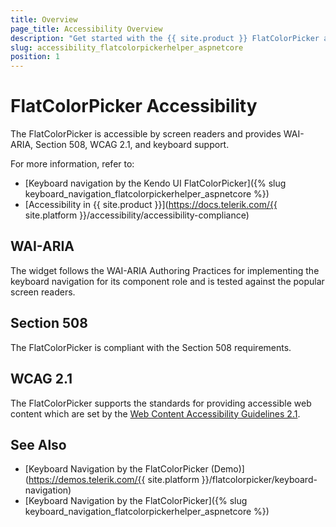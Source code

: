 ```yaml
---
title: Overview
page_title: Accessibility Overview
description: "Get started with the {{ site.product }} FlatColorPicker and learn about its accessibility support for WAI-ARIA, Section 508, and WCAG 2.1."
slug: accessibility_flatcolorpickerhelper_aspnetcore
position: 1
---
```


# FlatColorPicker Accessibility

The FlatColorPicker is accessible by screen readers and provides WAI-ARIA, Section 508, WCAG 2.1, and keyboard support.

For more information, refer to:
* [Keyboard navigation by the Kendo UI FlatColorPicker]({% slug keyboard_navigation_flatcolorpickerhelper_aspnetcore %})
* [Accessibility in {{ site.product }}](https://docs.telerik.com/{{ site.platform }}/accessibility/accessibility-compliance)

## WAI-ARIA

The widget follows the WAI-ARIA Authoring Practices for implementing the keyboard navigation for its component role and is tested against the popular screen readers.

## Section 508

The FlatColorPicker is compliant with the Section 508 requirements.

## WCAG 2.1

The FlatColorPicker supports the standards for providing accessible web content which are set by the [Web Content Accessibility Guidelines 2.1](https://www.w3.org/TR/WCAG/).

## See Also

* [Keyboard Navigation by the FlatColorPicker (Demo)](https://demos.telerik.com/{{ site.platform }}/flatcolorpicker/keyboard-navigation)
* [Keyboard Navigation by the FlatColorPicker]({% slug keyboard_navigation_flatcolorpickerhelper_aspnetcore %})
